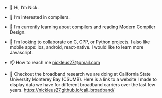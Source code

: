- 👋 Hi, I’m Nick.
- 👀 I’m interested in compilers.
- 🌱 I’m currently learning about compilers and reading Modern Compiler Design.
- 💞️ I’m looking to collaborate on C, CPP, or Python projects. I also like mobile apps: ios, android, react-native. I would like to learn more Javascript.
- 📫 How to reach me nickleus27@gmail.com

- 👀 Checkout the broadband research we are doing at California State University Monterey Bay (CSUMB). Here is a link to a website I made to display data we have for different broadband carriers over the last few years. https://nickleus27.github.io/cali_broadband/
<!---
nickleus27/nickleus27 is a ✨ special ✨ repository because its `README.md` (this file) appears on your GitHub profile.
You can click the Preview link to take a look at your changes.
--->
